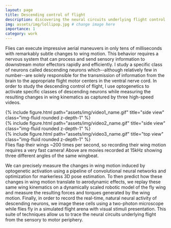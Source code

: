 ```yaml
---
layout: page
title: Descending control of flight
description: discovering the neural circuits underlying flight control
img: assets/img/lollipop.jpg # change image here
importance: 1
category: work
---
```


Flies can execute impressive aerial maneuvers in only tens of milliseconds with remarkably subtle changes to wing motion. This behavior requires a nervous system that can process and send sensory information to downstream motor effectors rapidly and efficiently. I study a specific class of neurons called descending neurons which--although relatively few in number--are solely responsible for the transmission of information from the brain to the appropriate flight motor centers in the ventral nerve cord. In order to study the descending control of flight, I use optogenetics to activate specific classes of descending neurons while measuring the resulting changes in wing kinematics as captured by three high-speed videos.

<!-- to add name to gif add name in text box, click on selection, edit>Draw apply all -->


<div class="row">
    <div class="col-sm mt-3 mt-md-0">
        {% include figure.html path="assets/img/video1_name.gif" title="side view" class="img-fluid rounded z-depth-1" %}
    </div>
    <div class="col-sm mt-3 mt-md-0">
        {% include figure.html path="assets/img/video2_name.gif" title="side view" class="img-fluid rounded z-depth-1" %}
    </div>
    <div class="col-sm mt-3 mt-md-0">
        {% include figure.html path="assets/img/video3_name.gif" title="top view" class="img-fluid rounded z-depth-1" %}
    </div>
</div>
<div class="caption">
    Flies flap their wings ~200 times per second, so recording their wing motion requires a very fast camera! Above are movies recorded at 15kHz showing three different angles of the same wingbeat.
</div>

We can precisely measure the changes in wing motion induced by optogenetic activation using a pipeline of convolutional neural networks and optimization for markerless 3D pose estimation.  To then predict how these changes in wing motion translate to aerodynamic effects, we replay these same wing kinematics on a dynamically scaled robotic model of the fly wing and measure the resulting forces and torques generated by the wing motion.  Finally, in order to record the real-time, natural neural activity of descending neurons, we image these cells using a two-photon microscope while flies fly in a simulated flight arena with visual stimuli presentation.  This suite of techniques allow us to trace the neural circuits underlying flight from the sensory to motor periphery. 


<!-- <video width="320" height="240" controls muted>
    <source src="/assets/img/1070_activation.mp4" type="video/mp4"/>
</video> -->
   
    

